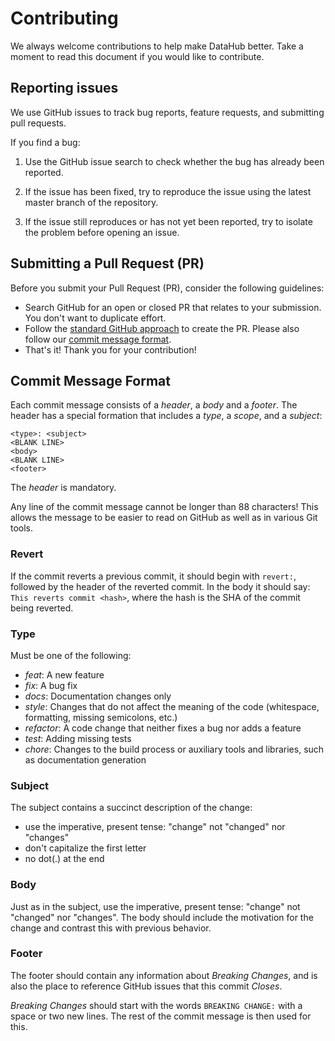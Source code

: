 # Contributing

We always welcome contributions to help make DataHub better. Take a moment to read this document if you would like to contribute.

## Reporting issues

We use GitHub issues to track bug reports, feature requests, and submitting pull requests.

If you find a bug:

1. Use the GitHub issue search to check whether the bug has already been reported.

1. If the issue has been fixed, try to reproduce the issue using the latest master branch of the repository.

1. If the issue still reproduces or has not yet been reported, try to isolate the problem before opening an issue.

## Submitting a Pull Request (PR)

Before you submit your Pull Request (PR), consider the following guidelines:

* Search GitHub for an open or closed PR that relates to your submission. You don't want to duplicate effort.
* Follow the [standard GitHub approach](https://help.github.com/en/github/collaborating-with-issues-and-pull-requests/creating-a-pull-request-from-a-fork) to create the PR. Please also follow our [commit message format](#commit-message-format).
* That's it! Thank you for your contribution!

## Commit Message Format

Each commit message consists of a *header*, a *body* and a *footer*. The header has a special formation that includes a *type*, a *scope*, and a *subject*:

    <type>: <subject>
    <BLANK LINE>
    <body>
    <BLANK LINE>
    <footer>

The *header* is mandatory.

Any line of the commit message cannot be longer than 88 characters! This allows the message to be easier to read on GitHub as well as in various Git tools.

### Revert

If the commit reverts a previous commit, it should begin with `revert:`, followed by the header of the reverted commit. In the body it should say: `This reverts commit <hash>`, where the hash is the SHA of the commit being reverted.

### Type

Must be one of the following:

* *feat*: A new feature
* *fix*: A bug fix
* *docs*: Documentation changes only
* *style*: Changes that do not affect the meaning of the code (whitespace, formatting, missing semicolons, etc.)
* *refactor*: A code change that neither fixes a bug nor adds a feature
* *test*: Adding missing tests
* *chore*: Changes to the build process or auxiliary tools and libraries, such as documentation generation

### Subject

The subject contains a succinct description of the change:

* use the imperative, present tense: "change" not "changed" nor "changes"
* don't capitalize the first letter
* no dot(.) at the end

### Body

Just as in the subject, use the imperative, present tense: "change" not "changed" nor "changes". The body should include the motivation for the change and contrast this with previous behavior.

### Footer

The footer should contain any information about *Breaking Changes*, and is also the place to reference GitHub issues that this commit *Closes*.

*Breaking Changes* should start with the words `BREAKING CHANGE:` with a space or two new lines. The rest of the commit message is then used for this.


